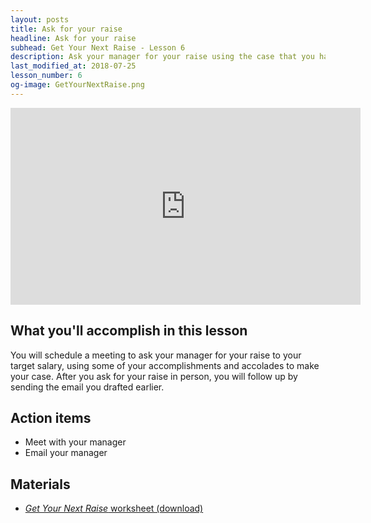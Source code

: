 ```yaml
---
layout: posts
title: Ask for your raise
headline: Ask for your raise
subhead: Get Your Next Raise - Lesson 6
description: Ask your manager for your raise using the case that you have built in this course.
last_modified_at: 2018-07-25
lesson_number: 6
og-image: GetYourNextRaise.png
---
```

<iframe width="560" height="315" src="https://www.youtube.com/embed/faQRRWZYPBw" title="Get Your Next Raise: Ask for your raise" frameborder="0" allow="accelerometer; autoplay; clipboard-write; encrypted-media; gyroscope; picture-in-picture" allowfullscreen></iframe>

## What you'll accomplish in this lesson

You will schedule a meeting to ask your manager for your raise to your target salary, using some of your accomplishments and accolades to make your case. After you ask for your raise in person, you will follow up by sending the email you drafted earlier.

## Action items

*   Meet with your manager
*   Email your manager

## Materials

*   [_Get Your Next Raise_ worksheet (download)](/download/GetYourNextRaise_Worksheet.docx)